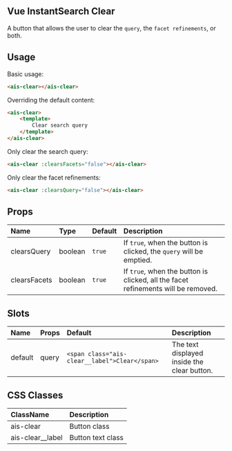 Vue InstantSearch Clear
---

A button that allows the user to clear the `query`, the `facet refinements`, or both.

## Usage

Basic usage:

```html
<ais-clear></ais-clear>
```

Overriding the default content:

```html
<ais-clear>
	<template>
		Clear search query
	</template>
</ais-clear>
```

Only clear the search query:

```html
<ais-clear :clearsFacets="false"></ais-clear>
```

Only clear the facet refinements:

```html
<ais-clear :clearsQuery="false"></ais-clear>
```

## Props

| Name         | Type    | Default | Description                                                                       |
|:-------------|:--------|:--------|:----------------------------------------------------------------------------------|
| clearsQuery  | boolean | `true`  | If `true`, when the button is clicked, the `query` will be emptied.               |
| clearsFacets | boolean | `true`  | If `true`, when the button is clicked, all the facet refinements will be removed. |

## Slots

| Name    | Props | Default                                       | Description                                 |
|:--------|:------|:----------------------------------------------|:--------------------------------------------|
| default | query | `<span class="ais-clear__label">Clear</span>` | The text displayed inside the clear button. |

## CSS Classes

| ClassName        | Description       |
|:-----------------|:------------------|
| ais-clear        | Button class      |
| ais-clear__label | Button text class |
